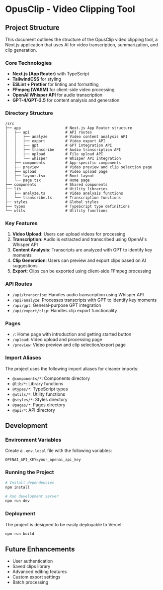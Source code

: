# OpusClip - Video Clipping Tool

## Project Structure

This document outlines the structure of the OpusClip video clipping tool, a Next.js application that uses AI for video transcription, summarization, and clip generation.

### Core Technologies

- **Next.js (App Router)** with TypeScript
- **TailwindCSS** for styling
- **ESLint + Prettier** for linting and formatting
- **FFmpeg (WASM)** for client-side video processing
- **OpenAI Whisper API** for audio transcription
- **GPT-4/GPT-3.5** for content analysis and generation

### Directory Structure

```
/src
├── app                    # Next.js App Router structure
│   ├── api                # API routes
│   │   ├── analyze        # Video content analysis API
│   │   ├── export         # Video export API
│   │   ├── gpt            # GPT integration API
│   │   ├── transcribe     # Audio transcription API
│   │   ├── upload         # File upload API
│   │   └── whisper        # Whisper API integration
│   ├── components         # App-specific components
│   ├── preview            # Video preview and clip selection page
│   ├── upload             # Video upload page
│   ├── layout.tsx         # Root layout
│   └── page.tsx           # Home page
├── components             # Shared components
├── lib                    # Utility libraries
│   ├── analyze.ts         # Video analysis functions
│   └── transcribe.ts      # Transcription functions
├── styles                 # Global styles
├── types                  # TypeScript type definitions
└── utils                  # Utility functions
```

### Key Features

1. **Video Upload**: Users can upload videos for processing
2. **Transcription**: Audio is extracted and transcribed using OpenAI's Whisper API
3. **Content Analysis**: Transcripts are analyzed with GPT to identify key moments
4. **Clip Generation**: Users can preview and export clips based on AI suggestions
5. **Export**: Clips can be exported using client-side FFmpeg processing

### API Routes

- `/api/transcribe`: Handles audio transcription using Whisper API
- `/api/analyze`: Processes transcripts with GPT to identify key moments
- `/api/gpt`: General-purpose GPT integration
- `/api/export/clip`: Handles clip export functionality

### Pages

- `/`: Home page with introduction and getting started button
- `/upload`: Video upload and processing page
- `/preview`: Video preview and clip selection/export page

### Import Aliases

The project uses the following import aliases for cleaner imports:

- `@components/*`: Components directory
- `@lib/*`: Library functions
- `@types/*`: TypeScript types
- `@utils/*`: Utility functions
- `@styles/*`: Styles directory
- `@pages/*`: Pages directory
- `@api/*`: API directory

## Development

### Environment Variables

Create a `.env.local` file with the following variables:

```
OPENAI_API_KEY=your_openai_api_key
```

### Running the Project

```bash
# Install dependencies
npm install

# Run development server
npm run dev
```

### Deployment

The project is designed to be easily deployable to Vercel:

```bash
npm run build
```

## Future Enhancements

- User authentication
- Saved clips library
- Advanced editing features
- Custom export settings
- Batch processing